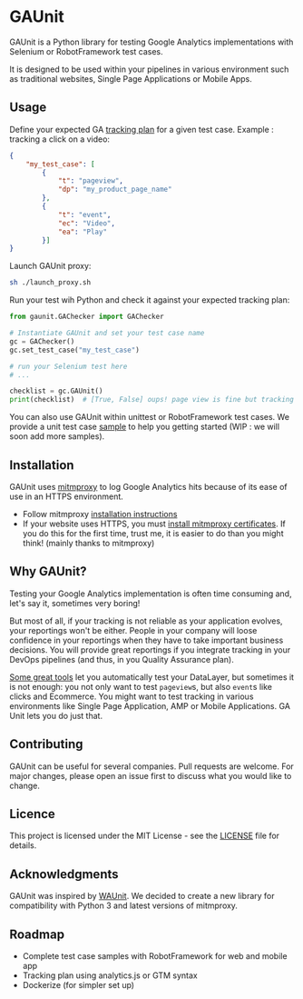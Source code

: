# GAUnit

GAUnit is a Python library for testing Google Analytics implementations with Selenium or RobotFramework test cases.

It is designed to be used within your pipelines in various environment such as traditional websites, Single Page Applications or Mobile Apps.

## Usage

Define your expected GA [tracking plan](tracking_plan.json) for a given test case. Example : tracking a click on a video:

```json
{
    "my_test_case": [
        {
            "t": "pageview",
            "dp": "my_product_page_name"
        },
        {
            "t": "event",
            "ec": "Video",
            "ea": "Play"
        }]
}
```

Launch GAUnit proxy:

```sh
sh ./launch_proxy.sh
```

Run your test wih Python and check it against your expected tracking plan:

```python
from gaunit.GAChecker import GAChecker

# Instantiate GAUnit and set your test case name
gc = GAChecker()
gc.set_test_case("my_test_case")

# run your Selenium test here
# ...

checklist = gc.GAUnit()
print(checklist)  # [True, False] oups! page view is fine but tracking the video play button is not properly implemented.

```

You can also use GAUnit within unittest or RobotFramework test cases. We provide a unit test case [sample](test_home_engie.py) to help you getting started (WIP : we will soon add more samples).

## Installation

GAUnit uses [mitmproxy](https://mitmproxy.org/) to log Google Analytics hits because of its ease of use in an HTTPS environment.

- Follow mitmproxy [installation instructions](https://docs.mitmproxy.org/stable/overview-installation/) 
- If your website uses HTTPS, you must [install mitmproxy certificates](https://docs.mitmproxy.org/stable/concepts-certificates/). If you do this for the first time, trust me, it is easier to do than you might think! (mainly thanks to mitmproxy)

## Why GAUnit?

Testing your Google Analytics implementation is often time consuming and, let's say it, sometimes very boring! 

But most of all, if your tracking is not reliable as your application evolves, your reportings won't be either. People in your company will loose confidence in your reportings when they have to take important business decisions. You will provide great reportings if you integrate tracking in your DevOps pipelines (and thus, in you Quality Assurance plan).

[Some great tools](https://www.simoahava.com/analytics/automated-tests-for-google-tag-managers-datalayer/) let you automatically test your DataLayer, but sometimes it is not enough: you not only want to test `pageview`s, but also `event`s like clicks and Ecommerce. You might want to test tracking in various environments like Single Page Application, AMP or Mobile Applications. GA Unit lets you do just that.

## Contributing

GAUnit can be useful for several companies. Pull requests are welcome. For major changes, please open an issue first to discuss what you would like to change.

## Licence

This project is licensed under the MIT License - see the [LICENSE](LICENCE) file for details.

## Acknowledgments

GAUnit was inspired by [WAUnit](https://github.com/joaolcorreia/WAUnit). We decided to create a new library for compatibility with Python 3 and latest versions of mitmproxy.

## Roadmap

- Complete test case samples with RobotFramework for web and mobile app
- Tracking plan using analytics.js or GTM syntax
- Dockerize (for simpler set up)